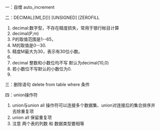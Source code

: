 一：自增 auto_increment

二：DECIMAL[(M[,D])] [UNSIGNED] [ZEROFILL

1. 
   decimal:数字型，不存在精度损失，常用于银行帐目计算
2. decimal(P,m)
3. P的取值范围是1--65，
4. M的取值是0--30.
5. 精度M最大为30，表示有30位小数。
6.  
7. decimal 整数和小数位均不写 默认为decimal(10,0)
8. 若小数位不写默认的小数位为0.
9. 

三：删除语句 delete from table where 条件

四：union操作符

1. union与union all  操作符可以连接多个数据集、union对连接后的集合排序并去除重复项
2. union  all  保留重复项
3. 注意  两个表的列数 和 数据类型要相等
